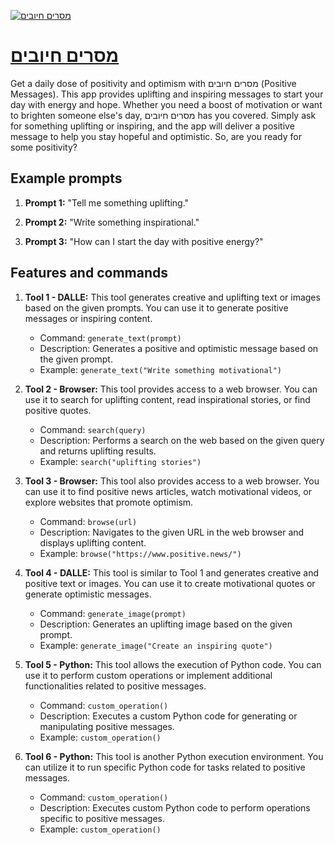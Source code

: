 [![מסרים חיובים](https://files.oaiusercontent.com/file-cEFeZ0qqTMLMGcNGa8dY7DOq?se=2123-10-17T07%3A21%3A32Z&sp=r&sv=2021-08-06&sr=b&rscc=max-age%3D31536000%2C%20immutable&rscd=attachment%3B%20filename%3D6f5e81ff-0971-4786-8107-1c2efd7b61e5.png&sig=v%2B4eDApF2tOUvhFtHpKNjI2Z2xOhlfy4eyXgJMIQRus%3D)](https://chat.openai.com/g/g-wNqv0KmKp-msrym-khyvbym)

# [מסרים חיובים](https://chat.openai.com/g/g-wNqv0KmKp-msrym-khyvbym)

Get a daily dose of positivity and optimism with מסרים חיובים (Positive Messages). This app provides uplifting and inspiring messages to start your day with energy and hope. Whether you need a boost of motivation or want to brighten someone else's day, מסרים חיובים has you covered. Simply ask for something uplifting or inspiring, and the app will deliver a positive message to help you stay hopeful and optimistic. So, are you ready for some positivity?

## Example prompts

1. **Prompt 1:** "Tell me something uplifting."

2. **Prompt 2:** "Write something inspirational."

3. **Prompt 3:** "How can I start the day with positive energy?"

## Features and commands

1. **Tool 1 - DALLE:** This tool generates creative and uplifting text or images based on the given prompts. You can use it to generate positive messages or inspiring content.
   - Command: `generate_text(prompt)`
   - Description: Generates a positive and optimistic message based on the given prompt.
   - Example: `generate_text("Write something motivational")`

2. **Tool 2 - Browser:** This tool provides access to a web browser. You can use it to search for uplifting content, read inspirational stories, or find positive quotes.
   - Command: `search(query)`
   - Description: Performs a search on the web based on the given query and returns uplifting results.
   - Example: `search("uplifting stories")`

3. **Tool 3 - Browser:** This tool also provides access to a web browser. You can use it to find positive news articles, watch motivational videos, or explore websites that promote optimism.
   - Command: `browse(url)`
   - Description: Navigates to the given URL in the web browser and displays uplifting content.
   - Example: `browse("https://www.positive.news/")`

4. **Tool 4 - DALLE:** This tool is similar to Tool 1 and generates creative and positive text or images. You can use it to create motivational quotes or generate optimistic messages.
   - Command: `generate_image(prompt)`
   - Description: Generates an uplifting image based on the given prompt.
   - Example: `generate_image("Create an inspiring quote")`

5. **Tool 5 - Python:** This tool allows the execution of Python code. You can use it to perform custom operations or implement additional functionalities related to positive messages.
   - Command: `custom_operation()`
   - Description: Executes a custom Python code for generating or manipulating positive messages.
   - Example: `custom_operation()`

6. **Tool 6 - Python:** This tool is another Python execution environment. You can utilize it to run specific Python code for tasks related to positive messages.
   - Command: `custom_operation()`
   - Description: Executes custom Python code to perform operations specific to positive messages.
   - Example: `custom_operation()`
